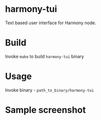 # harmony-tui
Text based user interface for Harmony node.

# Build
Invoke `make` to build `harmony-tui` binary

# Usage
Invoke binary - `path_to_binary/harmony-tui`

# Sample screenshot
